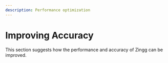 ```yaml
---
description: Performance optimization
---
```


# Improving Accuracy

This section suggests how the performance and accuracy of Zingg can be improved.
